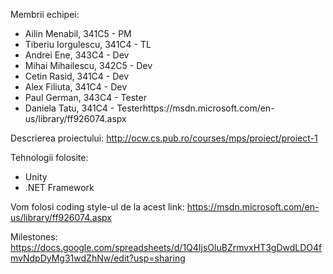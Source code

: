 Membrii echipei:
  - Ailin Menabil, 341C5 - PM
  - Tiberiu Iorgulescu, 341C4 - TL
  - Andrei Ene, 343C4 - Dev
  - Mihai Mihailescu, 342C5 - Dev
  - Cetin Rasid, 341C4 - Dev
  - Alex Filiuta, 341C4 - Dev
  - Paul German, 343C4 - Tester
  - Daniela Tatu, 341C4 - Testerhttps://msdn.microsoft.com/en-us/library/ff926074.aspx

Descrierea proiectului: http://ocw.cs.pub.ro/courses/mps/proiect/proiect-1

Tehnologii folosite:
  - Unity
  - .NET Framework
 
 Vom folosi coding style-ul de la acest link: https://msdn.microsoft.com/en-us/library/ff926074.aspx
 
 Milestones: https://docs.google.com/spreadsheets/d/1Q4IjsOluBZrmvxHT3gDwdLDO4fmvNdpDyMg31wdZhNw/edit?usp=sharing
